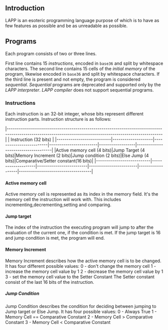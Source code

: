 ## Introduction

LAPP is an esoteric programming language purpose of which is to have as few features as possible and be as unreadable as possible.

## Programs

Each program consists of two or three lines.

First line contains 15 *instructions*, encoded in `base36` and split by whitespace characters.
The second line contains 15 cells of the *initial memory* of the program, likewise encoded in `base36` and split by whitespace characters.
If the third line is present and not empty, the program is considered *sequential*. *Sequential* programs are deprecated and supported only by the *LAPP interpreter*. *LAPP compiler* does not support sequential programs.

### Instructions

Each instruction is an 32-bit integer, whose bits represent different instruction parts.
Instruction structure is as follows:

|-----------------------------------------------------------------------------------------------------------------------------------------------------------|
|                                                                          Instruction (32 bits)                                                            |
|---------------------------|--------------------|-------------------------|------------------------|------------------|------------------------------------|
|Active memory cell (4 bits)|Jump Target (4 bits)|Memory Increment (2 bits)|Jump condition  (2 bits)|Else Jump (4 bits)|Comparative/Setter constant(16 bits)|
|---------------------------|--------------------|-------------------------|------------------------|------------------|------------------------------------|

#### Active memory cell

Active memory cell is represented as its index in the memory field. It's the memory cell the instruction will work with.
This includes incrementing,decrementing,setting and comparing.

#### Jump target

The index of the instruction the executing program will jump to after the evaluation of the current one, if the condition is met.
If the jump target is 16 and jump condition is met, the program will end.

#### Memory Increment

Memory Increment describes how the active memory cell is to be changed.
It has four different possible values:
  0 - don't change the memory cell
  1 - increase the memory cell value by 1
  2 - decrease the memory cell value by 1
  3 - set the memory cell value to the Setter Constant
The Setter constant consist of the last 16 bits of the instruction.

##### Jump Condition

Jump Condition describes the condition for deciding between jumping to Jump target or Else Jump.
It has four possible values:
 0 - Always True
 1 - Memory Cell == Comparative Constant
 2 - Memory Cell >  Comparative Constant
 3 - Memory Cell <  Comparative Constant


